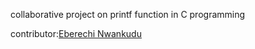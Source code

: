 collaborative project on printf function in C programming

contributor:[Eberechi Nwankudu](https://github.com/nancy77zion)

